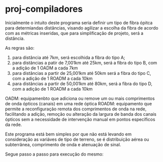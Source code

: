 # proj-compiladores
Inicialmente o intuito deste programa seria definir um tipo de fibra ópitca para determiandas distâncias, visando agilizar a escolha da fibra de acordo com as métricas inseridas, que para simplificação de projeto, será a distância.

As regras são:
1. para distância até 7km, será escolhida a fibra do tipo A;
2. para distâncias a patir de 7,001km até 25km, será a fibra do tipo B, com a adição de 1 OADM a cada 7km
3. para distâncias a partir de 25,001km até 50km será a fibra do tipo C, com a adição de 1 ROADM a cada 10km
4. para distâncias a partir de 50,001km até 80km, será a fibra do tipo D, com a adição de 1 ROADM a cada 10km

OADM: equipamenbto que adiciona ou remove um ou mais comprimentos de onda ópticos (canais) em uma rede óptica
ROADM: equipamento que permite a reconfiguração remota dos comprimentos de onda na rede, facilitando a adição, remoção ou alteração da largura de banda dos canais ópticos sem a necessidade de intervenção manual em pontos específicos da rede.

Este programa está bem simples por que não está levando em consideração as variáves de tipo de terreno, se é distribuição aérea ou subterrânea, comprimento de onda e atenuação de sinal.

Segue passo a passo para execução do mesmo:
